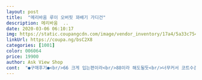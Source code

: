 ```yaml
---
layout: post 
title:  "메리바움 루이 오버핏 꽈배기 가디건" 
description: 메리바움  ..
date: 2020-03-06 06:10:17 
img: https://static.coupangcdn.com/image/vendor_inventory/17a4/5a33c7542b1f3ca8e63f297a7f4d3f63c4a570758457920fda48a9280260.jpg 
linkUrl: https://coupa.ng/bsC2X8 
categories: [1001] 
color: 006064 
price: 19900 
author: Ask View Shop 
cont:  "●구매후기●<br/>66 크게 입는편이라<br/>88이라 해도될듯<br/>너무커서 코트수준이네요<br/>마음놓고 주문했는데<br/>보통 FREE 사이즈라 생각하심 낭패볼듯.<br/><br/>보통체격분들은 절대 못입으십니다<br/>사진 그대로인데.<br/>.<br/>오버핏 정도가 아닌 반코트?같은  느낌입니다.<br/><br/>옷 자체는 퀄리티 괜찮고 색이랑 디자인도 예쁘고 좋아요  어깨쪽에 재봉이 좀 튀어나오게 돼있어서 좀 아쉬웠어요 가격 생각하면 만족해요 근데 총장 67이라 짧지는 않을거같긴했는데 키 160에 허벅지 반까지 와요<br/>저는 167에63키로 나가고   힌체가 좀 긴 편인데도 커도 너무 크고 길어도 너무 깁니다.<br/> 통통한 분들 배,힙 가린다고  신시면 진칫 더 뚱뚱해 보일수 있어요.<br/> 키 큰 저에게도 긴 옷이니 키 작은 분들은다시 생각해 보시고요.<br/> 오히려 키크고 마른 분들이 박시하게 입으면 멋스러울듯 싶네요<br/>" 
---
```

